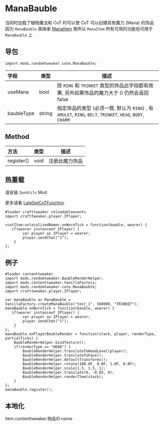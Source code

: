 # ManaBauble

当同时加载了植物魔法和 CoT 时可以使 CoT 可以创建具有魔力 (Mana) 的饰品  
因为 `ManaBauble`
类继承 [ManaItem](https://github.com/ikexing-cn/RandomTweaker/blob/1.12/wiki/zh_cn/modSupport/ContentTweaker/ManaItem/ManaItem.md)
类所以 `ManaItem` 所有可用的功能也可用于 `ManaBauble` 上

## 导包

```zenscript
import mods.randomtweaker.cote.ManaBauble;
```

| 字段 | 类型 | 描述 |
|:--- | --- | ---- |
| useMana | bool | 除 `RING` 和 `TRINKET` 类型的饰品此字段都有效果, 另外如果饰品的魔力大于 0 仍然会返回 false |
| baubleType | string | 指定饰品的类型 (必须一致, 默认为 `RING`) , 有 `AMULET`, `RING`, `BELT`, `TRINKET`, `HEAD`, `BODY`, `CHARM`|

## Method

| 方法 | 类型 | 描述 |
|:---- |:---- |---- |
| register() | void | 注册此魔力饰品 |

## 热重载

请安装 `ZenUtils` Mod

更多请看 [LateSetCoTFunction](https://github.com/friendlyhj/ZenUtils/wiki/LateSetCoTFunction)

```zenscript
#loader crafttweaker reloadableevents
import crafttweaker.player.IPlayer;

<cotItem:unlocalizedName>.onWornTick = function(bauble, wearer) {
   if(wearer instanceof IPlayer) {
        var player as IPlayer = wearer;
        player.sendChat("1");
    }
};
```

## 例子

```zenscript
#loader contenttweaker
import mods.randomtweaker.BaubleRenderHelper;
import mods.contenttweaker.VanillaFactory;
import mods.randomtweaker.cote.ManaBauble;
import crafttweaker.player.IPlayer;

var manaBauble as ManaBauble = VanillaFactory.createManaBauble("test_1", 500000, "TRINKET");
manaBauble.onWornTick = function(bauble, wearer) {
   if(wearer instanceof IPlayer) {
        var player as IPlayer = wearer;
        player.sendChat("1");
    }
};
manaBauble.onPlayerBaubleRender = function(stack, player, renderType, partialTicks) {
    BaubleRenderHelper.bindTexture();
    if(renderType == "HEAD") {
        BaubleRenderHelper.translateToHeadLevel(player);
        BaubleRenderHelper.translateToFace();
        BaubleRenderHelper.defaultTransforms();
        BaubleRenderHelper.rotate(180.0F, 0.0F, 1.0F, 0.0F);
        BaubleRenderHelper.scale(1.5, 1.5, 1);
        BaubleRenderHelper.translate(0, -0.05, 0);
        BaubleRenderHelper.renderItem(stack);
    }
};
manaBauble.register();
```

## 本地化

item.contenttweaker.物品ID.name
